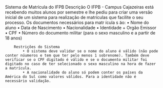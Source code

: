 Sistema de Matrícula do IFPB
	Descrição 
		O IFPB - Campus Cajazeiras está recebendo muitos alunos por semestre e lhe pediu para criar uma versão inicial de um sistema para realização de matrículas que facilite o seu processo.
		Os documentos necessários para matr ́ıcula s ̃ao:
			• Nome do aluno
			• Data de Nascimento
			• Nacionalidade
			• Identidade + Orgão Emissor
			• CPF
			• Número do documento militar (para o sexo masculino e a partir de 18 anos)
		
		Restrições do Sistema 
			• O sistema deve validar se o nome do aluno é válido (não pode conter núumeros e tem que ter pelo menos 1 sobrenome). Também deve verificar se o CPF digitado é válido e se o documento militar foi digitado no caso de ter selecionado o sexo masculino na hora de fazer a matrícula.
			• A nacionalidade do aluno só podem conter os países da América do Sul como valores válidos. Para a identidade não é necessário validação.
